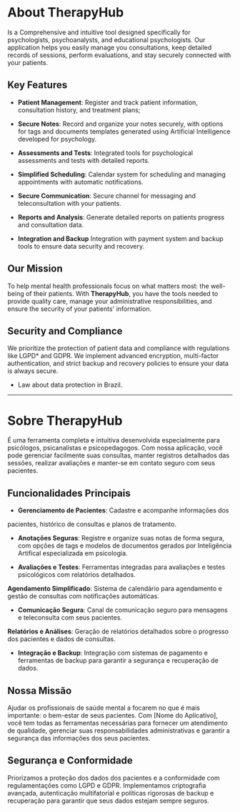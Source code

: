 # About TherapyHub

Is a Comprehensive and intuitive tool designed specifically for psychologists, psychoanalysts, and educational psychologists. Our application
helps you easily manage you consultations, keep detailed records of sessions, perform evaluations, and stay securely connected with your patients.

## Key Features

* **Patient Management**: Register and track patient information, consultation history, and treatment plans;

* **Secure Notes**: Record and organize your notes securely, with options for tags and documents templates generated using Artificial Intelligence developed for psychology.

* **Assessments and Tests**: Integrated tools for psychological assessments and tests with detailed reports.

* **Simplified Scheduling**: Calendar system for scheduling and managing appointments with automatic notifications.

* **Secure Communication**: Secure channel for messaging and teleconsultation with your patients.

* **Reports and Analysis**: Generate detailed reports on patients progress 
and consultation data.

* **Integration and Backup** Integration with payment system and backup tools to ensure data security and recovery.

## Our Mission

To help mental health professionals focus on what matters most: the well-being of their patients. With **TherapyHub**, you have the tools needed to provide quality care, manage your administrative responsibilities, and ensure the security of your patients' information.


## Security and Compliance

We prioritize the protection of patient data and compliance with regulations like LGPD* and GDPR. We implement advanced encryption, multi-factor authentication, and strict backup and recovery policies to ensure your data is always secure.

* Law about data protection in Brazil.
___


# Sobre TherapyHub
É uma ferramenta completa e intuitiva desenvolvida especialmente para psicólogos, psicanalistas e psicopedagogos. Com nossa aplicação, você pode gerenciar facilmente suas consultas, manter registros detalhados das sessões, realizar avaliações e manter-se em contato seguro com seus pacientes.

## Funcionalidades Principais
* **Gerenciamento de Pacientes**: Cadastre e acompanhe informações dos 

pacientes, histórico de consultas e planos de tratamento.
* **Anotações Seguras**: Registre e organize suas notas de forma segura, com opções de tags e modelos de documentos gerados por Inteligência Artifical especializada em psicologia.

* **Avaliações e Testes**: Ferramentas integradas para avaliações e testes psicológicos com relatórios detalhados.

**Agendamento Simplificado**: Sistema de calendário para agendamento e gestão de consultas com notificações automáticas.

* **Comunicação Segura**: Canal de comunicação seguro para mensagens e teleconsulta com seus pacientes.

**Relatórios e Análises**: Geração de relatórios detalhados sobre o 
progresso dos pacientes e dados de consultas.

* **Integração e Backup**: Integração com sistemas de pagamento e ferramentas de backup para garantir a segurança e recuperação de dados.

## Nossa Missão
Ajudar os profissionais de saúde mental a focarem no que é mais importante: o bem-estar de seus pacientes. Com [Nome do Aplicativo], você tem todas as ferramentas necessárias para fornecer um atendimento de qualidade, gerenciar suas responsabilidades administrativas e garantir a segurança das informações dos seus pacientes.

## Segurança e Conformidade
Priorizamos a proteção dos dados dos pacientes e a conformidade com regulamentações como LGPD e GDPR. Implementamos criptografia avançada, autenticação multifatorial e políticas rigorosas de backup e recuperação para garantir que seus dados estejam sempre seguros.

